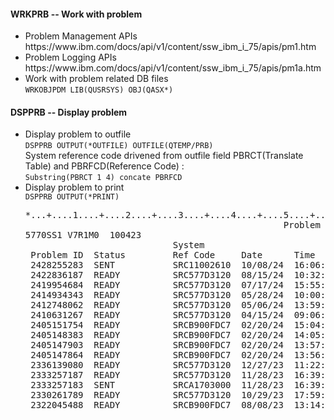 <h4>WRKPRB -- Work with problem</h4>
<ul>
  <li>Problem Management APIs<br />https://www.ibm.com/docs/api/v1/content/ssw_ibm_i_75/apis/pm1.htm</li>
  <li>Problem Logging APIs<br />https://www.ibm.com/docs/api/v1/content/ssw_ibm_i_75/apis/pm1a.htm</li>
  <li>Work with problem related DB files <br /><code>WRKOBJPDM LIB(QUSRSYS) OBJ(QASX*)</code></li>
</ul>
<h4>DSPPRB -- Display problem</h4>
<ul>
  <li>Display problem to outfile<br /><code>DSPPRB OUTPUT(*OUTFILE) OUTFILE(QTEMP/PRB)</code><br />System reference code drivened from outfile field PBRCT(Translate Table) and PBRFCD(Reference Code) :<br /><code>Substring(PBRCT 1 4) concate PBRFCD</code></li>
   <li>Display problem to print<br /><code>DSPPRB OUTPUT(*PRINT)</code>
   <pre>
*...+....1....+....2....+....3....+....4....+....5....+....6....+....7....+....8....+....9....+....0....+....1....+....2....+..
                                                 Problem Log Report                                                     Page   
5770SS1 V7R1M0  100423                                                                     WISEAP1   02/26/25  16:29:29 UTC+08:
                            System                           Resource    Service  Problem                                      
 Problem ID  Status         Ref Code     Date      Time      Name        Number   Description                                  
 2428255283  SENT           SRC11002610  10/08/24  16:06:08                       *Attention*  Contact your hardware service pr
 2422836187  READY          SRC577D3120  08/15/24  10:32:25  DC01                 *Attention*  Hardware service may be required
 2419954684  READY          SRC577D3120  07/17/24  15:55:40  DC01                 *Attention*  Hardware service may be required
 2414934343  READY          SRC577D3120  05/28/24  10:00:10  DC01                 *Attention*  Hardware service may be required
 2412748062  READY          SRC577D3120  05/06/24  13:59:57  DC01                 *Attention*  Hardware service may be required
 2410631267  READY          SRC577D3120  04/15/24  09:06:24  DC01                 *Attention*  Hardware service may be required
 2405151754  READY          SRCB900FDC7  02/20/24  15:04:28                       Software problem data for QYCUCTMGR has been 
 2405148383  READY          SRCB900FDC7  02/20/24  14:05:32                       Software problem data for QYCUCTMGR has been 
 2405147903  READY          SRCB900FDC7  02/20/24  13:57:09                       Software problem data for QYCUCTMGR has been 
 2405147864  READY          SRCB900FDC7  02/20/24  13:56:28                       Software problem data for QYCULCAMGR has been
 2336139080  READY          SRC577D3120  12/27/23  11:22:58  DC01                 *Attention*  Hardware service may be required
 2333257187  READY          SRC577D3120  11/28/23  16:39:24  DC01                 *Attention*  Hardware service may be required
 2333257183  SENT           SRCA1703000  11/28/23  16:39:20                       *Attention*  Contact your hardware service pr
 2330261789  READY          SRC577D3120  10/29/23  17:59:51  DC01                 *Attention*  Hardware service may be required
 2322045488  READY          SRCB900FDC7  08/08/23  13:14:58                       Software problem data for QYCULCAMGR has been
   </pre>
   </li>
</ul>
